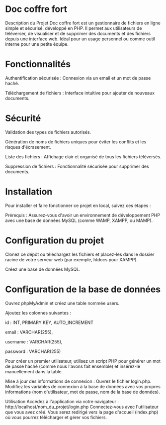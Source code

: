 # Doc coffre fort

Description du Projet Doc coffre fort est un gestionnaire de fichiers en ligne simple et sécurisé, développé en PHP. Il permet aux utilisateurs de téléverser, de visualiser et de supprimer des documents et des fichiers depuis une interface web. Idéal pour un usage personnel ou comme outil interne pour une petite équipe.

# Fonctionnalités

Authentification sécurisée : Connexion via un email et un mot de passe haché.

Téléchargement de fichiers : Interface intuitive pour ajouter de nouveaux documents.

# Sécurité 

Validation des types de fichiers autorisés.

Génération de noms de fichiers uniques pour éviter les conflits et les risques d'écrasement.

Liste des fichiers : Affichage clair et organisé de tous les fichiers téléversés.

Suppression de fichiers : Fonctionnalité sécurisée pour supprimer des documents.

# Installation

Pour installer et faire fonctionner ce projet en local, suivez ces étapes :

Prérequis : Assurez-vous d'avoir un environnement de développement PHP avec une base de données MySQL (comme WAMP, XAMPP, ou MAMP).

# Configuration du projet 

Clonez ce dépôt ou téléchargez les fichiers et placez-les dans le dossier racine de votre serveur web (par exemple, htdocs pour XAMPP).

Créez une base de données MySQL.

# Configuration de la base de données 

Ouvrez phpMyAdmin et créez une table nommée users.

Ajoutez les colonnes suivantes :

id : INT, PRIMARY KEY, AUTO_INCREMENT

email : VARCHAR(255),

username : VARCHAR(255),

password : VARCHAR(255)

Pour créer un premier utilisateur, utilisez un script PHP pour générer un mot de passe haché (comme nous l'avons fait ensemble) et insérez-le manuellement dans la table.

Mise à jour des informations de connexion : Ouvrez le fichier login.php. Modifiez les variables de connexion à la base de données avec vos propres informations (nom d'utilisateur, mot de passe, nom de la base de données).

Utilisation Accédez à l'application via votre navigateur : http://localhost/nom_du_projet/login.php Connectez-vous avec l'utilisateur que vous avez créé. Vous serez redirigé vers la page d'accueil (index.php) où vous pourrez télécharger et gérer vos fichiers.

